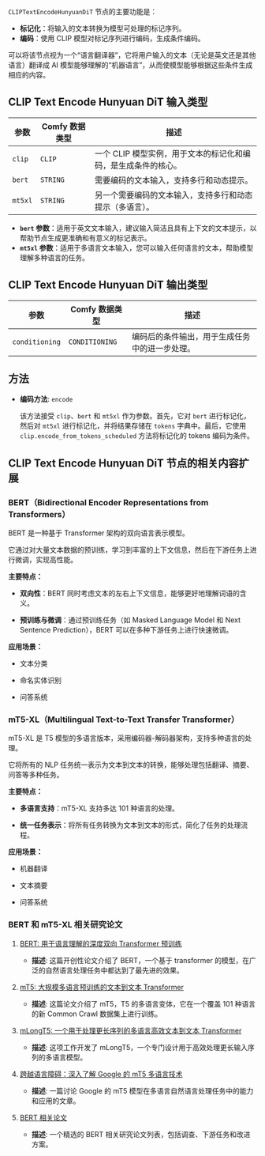 
`CLIPTextEncodeHunyuanDiT` 节点的主要功能是：

- **标记化**：将输入的文本转换为模型可处理的标记序列。
- **编码**：使用 CLIP 模型对标记序列进行编码，生成条件编码。

可以将该节点视为一个“语言翻译器”，它将用户输入的文本（无论是英文还是其他语言）翻译成 AI 模型能够理解的“机器语言”，从而使模型能够根据这些条件生成相应的内容。

## CLIP Text Encode Hunyuan DiT  输入类型

| 参数      | Comfy 数据类型 | 描述                                                         |
| --------- | -------------- | ------------------------------------------------------------ |
| `clip`    | `CLIP`         | 一个 CLIP 模型实例，用于文本的标记化和编码，是生成条件的核心。 |
| `bert`    | `STRING`       | 需要编码的文本输入，支持多行和动态提示。                   |
| `mt5xl`   | `STRING`       | 另一个需要编码的文本输入，支持多行和动态提示（多语言）。              |

- **`bert` 参数**：适用于英文文本输入，建议输入简洁且具有上下文的文本提示，以帮助节点生成更准确和有意义的标记表示。
- **`mt5xl` 参数**：适用于多语言文本输入，您可以输入任何语言的文本，帮助模型理解多种语言的任务。

## CLIP Text Encode Hunyuan DiT  输出类型

| 参数         | Comfy 数据类型 | 描述                                                         |
| ------------ | -------------- | ------------------------------------------------------------ |
| `conditioning` | `CONDITIONING` | 编码后的条件输出，用于生成任务中的进一步处理。               |

## 方法

- **编码方法**: `encode`
  
  该方法接受 `clip`、`bert` 和 `mt5xl` 作为参数。首先，它对 `bert` 进行标记化，然后对 `mt5xl` 进行标记化，并将结果存储在 `tokens` 字典中。最后，它使用 `clip.encode_from_tokens_scheduled` 方法将标记化的 tokens 编码为条件。



## CLIP Text Encode Hunyuan DiT 节点的相关内容扩展

### BERT（Bidirectional Encoder Representations from Transformers）

BERT 是一种基于 Transformer 架构的双向语言表示模型。

它通过对大量文本数据的预训练，学习到丰富的上下文信息，然后在下游任务上进行微调，实现高性能。

**主要特点：**

- **双向性**：BERT 同时考虑文本的左右上下文信息，能够更好地理解词语的含义。

- **预训练与微调**：通过预训练任务（如 Masked Language Model 和 Next Sentence Prediction），BERT 可以在多种下游任务上进行快速微调。

**应用场景：**

- 文本分类

- 命名实体识别

- 问答系统

### mT5-XL（Multilingual Text-to-Text Transfer Transformer）

mT5-XL 是 T5 模型的多语言版本，采用编码器-解码器架构，支持多种语言的处理。

它将所有的 NLP 任务统一表示为文本到文本的转换，能够处理包括翻译、摘要、问答等多种任务。

**主要特点：**

- **多语言支持**：mT5-XL 支持多达 101 种语言的处理。

- **统一任务表示**：将所有任务转换为文本到文本的形式，简化了任务的处理流程。

**应用场景：**

- 机器翻译

- 文本摘要

- 问答系统

### BERT 和 mT5-XL 相关研究论文

1. [BERT: 用于语言理解的深度双向 Transformer 预训练](https://arxiv.org/pdf/1810.04805)
   - **描述**: 这篇开创性论文介绍了 BERT，一个基于 transformer 的模型，在广泛的自然语言处理任务中都达到了最先进的效果。
   
2. [mT5: 大规模多语言预训练的文本到文本 Transformer](https://aclanthology.org/2021.naacl-main.41.pdf)
   - **描述**: 这篇论文介绍了 mT5，T5 的多语言变体，它在一个覆盖 101 种语言的新 Common Crawl 数据集上进行训练。
   
3. [mLongT5: 一个用于处理更长序列的多语言高效文本到文本 Transformer](https://arxiv.org/pdf/2112.08760)
   - **描述**: 这项工作开发了 mLongT5，一个专门设计用于高效处理更长输入序列的多语言模型。

4. [跨越语言障碍：深入了解 Google 的 mT5 多语言技术](https://medium.com/@rukaiya.rk24/bridging-linguistic-barriers-inside-googles-mt5-multilingual-technology-4a85e6ca056f)
   - **描述**: 一篇讨论 Google 的 mT5 模型在多语言自然语言处理任务中的能力和应用的文章。

5. [BERT 相关论文](https://github.com/tomohideshibata/BERT-related-papers)
   - **描述**: 一个精选的 BERT 相关研究论文列表，包括调查、下游任务和改进方案。
